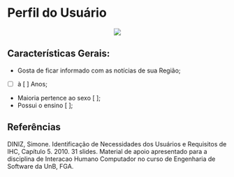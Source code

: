 # Perfil do Usuário

<div align="center"><img src= "https://icon-library.net/images/icon-profile/icon-profile-1.jpg"/></div>

## Características Gerais:

- Gosta de ficar informado com as notícias de sua Região;
- [ ] à [ ] Anos;
- Maioria pertence ao sexo [ ];
- Possui o ensino [ ];

## Referências

DINIZ, Simone. Identificação de Necessidades dos Usuários e Requisitos de IHC, Capítulo 5. 2010. 31 slides. Material de apoio apresentado para a disciplina de Interacao Humano Computador no curso de Engenharia de Software da UnB, FGA.

